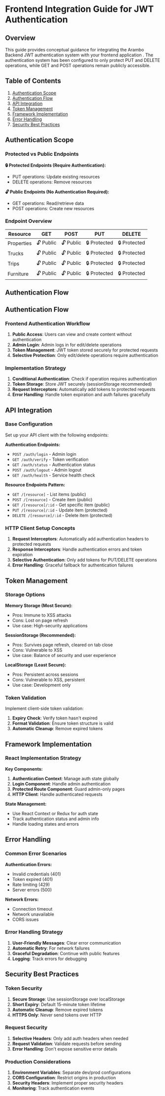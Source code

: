 # Frontend Integration Guide for JWT Authentication

## Overview

This guide provides conceptual guidance for integrating the Arambo Backend JWT authentication system with your frontend application . The authentication system has been configured to only protect PUT and DELETE operations, while GET and POST operations remain publicly accessible.

## Table of Contents

1. [Authentication Scope](#authentication-scope)
2. [Authentication Flow](#authentication-flow)
3. [API Integration](#api-integration)
4. [Token Management](#token-management)
5. [Framework Implementation](#framework-implementation)
6. [Error Handling](#error-handling)
7. [Security Best Practices](#security-best-practices)

## Authentication Scope

### Protected vs Public Endpoints

**🔒 Protected Endpoints (Require Authentication):**
- PUT operations: Update existing resources
- DELETE operations: Remove resources

**🔓 Public Endpoints (No Authentication Required):**
- GET operations: Read/retrieve data
- POST operations: Create new resources

### Endpoint Overview

| Resource | GET | POST | PUT | DELETE |
|----------|-----|------|-----|--------|
| Properties | 🔓 Public | 🔓 Public | 🔒 Protected | 🔒 Protected |
| Trucks | 🔓 Public | 🔓 Public | 🔒 Protected | 🔒 Protected |
| Trips | 🔓 Public | 🔓 Public | 🔒 Protected | 🔒 Protected |
| Furniture | 🔓 Public | 🔓 Public | 🔒 Protected | 🔒 Protected |

## Authentication Flow

## Authentication Flow

### Frontend Authentication Workflow

1. **Public Access**: Users can view and create content without authentication
2. **Admin Login**: Admin logs in for edit/delete operations
3. **Token Management**: JWT token stored securely for protected requests
4. **Selective Protection**: Only edit/delete operations require authentication

### Implementation Strategy

1. **Conditional Authentication**: Check if operation requires authentication
2. **Token Storage**: Store JWT securely (sessionStorage recommended)
3. **Request Interceptors**: Automatically add tokens to protected requests
4. **Error Handling**: Handle token expiration and auth failures gracefully

## API Integration

### Base Configuration

Set up your API client with the following endpoints:

**Authentication Endpoints:**
- `POST /auth/login` - Admin login
- `GET /auth/verify` - Token verification
- `GET /auth/status` - Authentication status
- `POST /auth/logout` - Admin logout
- `GET /auth/health` - Service health check

**Resource Endpoints Pattern:**
- `GET /[resource]` - List items (public)
- `POST /[resource]` - Create item (public)
- `GET /[resource]/:id` - Get specific item (public)
- `PUT /[resource]/:id` - Update item (protected)
- `DELETE /[resource]/:id` - Delete item (protected)

### HTTP Client Setup Concepts

1. **Request Interceptors**: Automatically add authentication headers to protected requests
2. **Response Interceptors**: Handle authentication errors and token expiration
3. **Selective Authentication**: Only add tokens for PUT/DELETE operations
4. **Error Handling**: Graceful fallback for authentication failures

## Token Management

### Storage Options

**Memory Storage (Most Secure):**
- Pros: Immune to XSS attacks
- Cons: Lost on page refresh
- Use case: High-security applications

**SessionStorage (Recommended):**
- Pros: Survives page refresh, cleared on tab close
- Cons: Vulnerable to XSS
- Use case: Balance of security and user experience

**LocalStorage (Least Secure):**
- Pros: Persistent across sessions
- Cons: Vulnerable to XSS, persistent
- Use case: Development only

### Token Validation

Implement client-side token validation:
1. **Expiry Check**: Verify token hasn't expired
2. **Format Validation**: Ensure token structure is valid
3. **Automatic Cleanup**: Remove expired tokens

## Framework Implementation

### React Implementation Strategy

**Key Components:**
1. **Authentication Context**: Manage auth state globally
2. **Login Component**: Handle admin authentication
3. **Protected Route Component**: Guard admin-only pages
4. **HTTP Client**: Handle authenticated requests

**State Management:**
- Use React Context or Redux for auth state
- Track authentication status and admin info
- Handle loading states and errors


## Error Handling

### Common Error Scenarios

**Authentication Errors:**
- Invalid credentials (401)
- Token expired (401)
- Rate limiting (429)
- Server errors (500)

**Network Errors:**
- Connection timeout
- Network unavailable
- CORS issues

### Error Handling Strategy

1. **User-Friendly Messages**: Clear error communication
2. **Automatic Retry**: For network failures
3. **Graceful Degradation**: Continue with public features
4. **Logging**: Track errors for debugging

## Security Best Practices

### Token Security

1. **Secure Storage**: Use sessionStorage over localStorage
2. **Short Expiry**: Default 15-minute token lifetime
3. **Automatic Cleanup**: Remove expired tokens
4. **HTTPS Only**: Never send tokens over HTTP

### Request Security

1. **Selective Headers**: Only add auth headers when needed
2. **Request Validation**: Validate requests before sending
3. **Error Handling**: Don't expose sensitive error details

### Production Considerations

1. **Environment Variables**: Separate dev/prod configurations
2. **CORS Configuration**: Restrict origins in production
3. **Security Headers**: Implement proper security headers
4. **Monitoring**: Track authentication events

